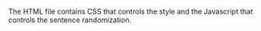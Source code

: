 The HTML file contains CSS that controls the style and the Javascript that controls the sentence randomization. 
